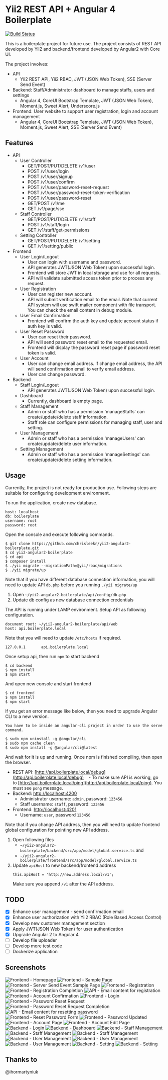 # Yii2 REST API + Angular 4 Boilerplate

[![Build Status](https://travis-ci.org/chrisleekr/yii2-angular4-boilerplate.svg?branch=master)](https://travis-ci.org/chrisleekr/yii2-angular4-boilerplate)

This is a boilerplate project for future use. The project consists of REST API developed by Yii2 and backend/frontend developed by Angular2 with Core UI.

The project involves:
* API
    - Yii2 REST API, Yii2 RBAC, JWT (JSON Web Token), SSE (Server Send Event)
* Backend: Staff/Administrator dashboard to manage staffs, users and settings
    - Angular 4, CoreUI Bootstrap Template, JWT (JSON Web Token), Moment.js, Sweet Alert, Underscore.js
* Frontend: User website to support user registration, login and account management 
    - Angular 4, CoreUI Bootstrap Template, JWT (JSON Web Token), Moment.js, Sweet Alert, SSE (Server Send Event)

## Features
- API
    * User Controller
        - GET/POST/PUT/DELETE /v1/user
        - POST /v1/user/login
        - POST /v1/user/signup
        - POST /v1/user/confirm
        - POST /v1/user/password-reset-request
        - POST /v1/user/password-reset-token-verification
        - POST /v1/user/password-reset
        - GET/POST /v1/me
        - GET /v1/page/sse
    * Staff Controller
        - GET/POST/PUT/DELETE /v1/staff
        - POST /v1/staff/login
        - GET /v1/staff/get-permissions
    * Setting Controller
        - GET/POST/PUT/DELETE /v1/setting
        - GET /v1/setting/public
- Frontend
    * User Login/Logout     
        - User can login with username and password.
        - API generates JWT(JSON Web Token) upon successful login.
        - Frontend will store JWT in local storage and use for all requests.
        - API will validate submitted access token prior to process any request. 
    * User Registration
        - User can register new account.
        - API will submit verification email to the email. Note that current API system will use swift mailer component with file transport. You can check the email content in debug module.  
    * User Email Confirmation 
        - Frontend will confirm the auth key and update account status if auth key is valid.
    * User Reset Password
        - User can reset their password.
        - API will send password reset email to the requested email.
        - Frontend will display the password reset page if password reset token is valid.
    * User Account 
        - User can change email address. If change email address, the API will send confirmation email to verify email address.
        - User can change password.
- Backend
    * Staff Login/Logout
        - API generates JWT(JSON Web Token) upon successful login.
    * Dashboard
        - Currently, dashboard is empty page.
    * Staff Management
        - Admin or staff who has a permission 'manageStaffs' can create/update/delete staff information.
        - Staff role can configure permissions for managing staff, user and setting.
    * User Management
        - Admin or staff who has a permission 'manageUsers' can create/update/delete user information.
    * Setting Management
        - Admin or staff who has a permission 'manageSettings' can create/update/delete setting information.

## Usage
Currently, the project is not ready for production use. Following steps are suitable for configuring development environment.

To run the application, create new database.
```
host: localhost
db: boilerplate
username: root
password: root
``` 

Open the console and execute following commands.

```
$ git clone https://github.com/chrisleekr/yii2-angular2-boilerplate.git
$ cd yii2-angular2-boilerplate 
$ cd api
$ composer install
$ ./yii migrate --migrationPath=@yii/rbac/migrations
$ ./yii migrate/up
```

Note that if you have different database connection information, you will need to update API `db.php` before you running `./yii migrate/up`

1. Open `~/yii2-angular2-boilerplate/api/config/db.php`
2. Update db config as new database connection credentials

The API is running under LAMP environment. Setup API as following configuration.
 
```
document root: ~/yii2-angular2-boilerplate/api/web
host: api.boilerplate.local
``` 

Note that you will need to update `/etc/hosts` if required.

```
127.0.0.1       api.boilerplate.local
```

Once setup api, then run `npm` to start backend

```
$ cd backend
$ npm install
$ npm start
``` 

And open new console and start frontend

```
$ cd frontend
$ npm install
$ npm start
``` 

If you get an error message like below, then you need to upgrade Angular CLI to a new version.

```
You have to be inside an angular-cli project in order to use the serve command.
```

```
$ sudo npm uninstall -g @angular/cli
$ sudo npm cache clean
$ sudo npm install -g @angular/cli@latest
```

And wait for it is up and running. Once npm is finished compiling, then open the browser.

* REST API: [http://api.boilerplate.local/debug](http://api.boilerplate.local/debug)
    - To make sure API is working, go to [http://api.boilerplate.local/ping](http://api.boilerplate.local/ping). You must see `pong` message.
* Backend: [http://localhost:4200](http://localhost:4200)
    - Administrator username: `admin`, password: `123456`
    - Staff username: `staff`, password: `123456`
* Frontend: [http://localhost:4201](http://localhost:4201)
    - Username: `user`, password `123456`


Note that if you change API address, then you will need to update frontend global configuration for pointing new API address.

1. Open following files
    - `~/yii2-angular2-boilerplate/backend/src/app/model/global.service.ts` and
    - `~/yii2-angular2-boilerplate/frontend/src/app/model/global.service.ts`
2. Update `apiHost` to new backend/frontend address
    ```
    this.apiHost = 'http://new.address.local/v1';
    ```
   Make sure you append `/v1` after the API address.

## TODO
- [X] Enhance user management - send confirmation email 
- [X] Enhance user authorization with Yii2 RBAC (Role Based Access Control)
- [X] Develop new customer management section
- [X] Apply JWT(JSON Web Token) for user authentication
- [X] Upgrade Angular 2 to Angular 4
- [ ] Develop file uploader
- [ ] Develop more test code 
- [ ] Dockerize application
   
## Screenshots
![Frontend - Homepage](/screenshots/01.png?raw=true)
![Frontend - Sample Page](/screenshots/02.png?raw=true)
![Frontend - Server Send Event Sample Page](/screenshots/03.png?raw=true)
![Frontend - Registration](/screenshots/04.png?raw=true)
![Frontend - Registration Completion](/screenshots/05.png?raw=true)
![API - Email content for registration](/screenshots/06.png?raw=true)
![Frontend - Account Confirmation](/screenshots/07.png?raw=true)
![Frontend - Login](/screenshots/08.png?raw=true)
![Frontend - Password Reset Request](/screenshots/09.png?raw=true)
![Frontend - Password Reset Request Completion](/screenshots/10.png?raw=true)
![API - Email content for resetting password](/screenshots/11.png?raw=true)
![Frontend - Reset Password Form](/screenshots/12.png?raw=true)
![Frontend - Password Updated](/screenshots/13.png?raw=true)
![Frontend - Account Page](/screenshots/14.png?raw=true)
![Frontend - Account Edit Page](/screenshots/15.png?raw=true)
![Backend - Login](/screenshots/16.png?raw=true)
![Backend - Dashboard](/screenshots/17.png?raw=true)
![Backend - Staff Management](/screenshots/18.png?raw=true)
![Backend - Staff Management](/screenshots/19.png?raw=true)
![Backend - Staff Management](/screenshots/20.png?raw=true)
![Backend - User Management](/screenshots/21.png?raw=true)
![Backend - User Management](/screenshots/22.png?raw=true)
![Backend - User Management](/screenshots/23.png?raw=true)
![Backend - Setting](/screenshots/24.png?raw=true)
![Backend - Setting](/screenshots/25.png?raw=true)

## Thanks to
@ihormartyniuk
